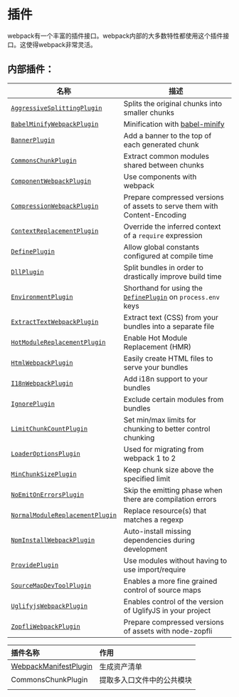 # 插件

webpack有一个丰富的插件接口。webpack内部的大多数特性都使用这个插件接口。这使得webpack非常灵活。

## 内部插件：

| 名称 | 描述 |
| --- | --- |
| [`AggressiveSplittingPlugin`](/plugins/aggressive-splitting-plugin) | Splits the original chunks into smaller chunks |
| [`BabelMinifyWebpackPlugin`](/plugins/babel-minify-webpack-plugin) | Minification with [babel-minify](https://github.com/babel/minify) |
| [`BannerPlugin`](/plugins/banner-plugin) | Add a banner to the top of each generated chunk |
| [`CommonsChunkPlugin`](/plugins/commons-chunk-plugin) | Extract common modules shared between chunks |
| [`ComponentWebpackPlugin`](/plugins/component-webpack-plugin) | Use components with webpack |
| [`CompressionWebpackPlugin`](/plugins/compression-webpack-plugin) | Prepare compressed versions of assets to serve them with Content-Encoding |
| [`ContextReplacementPlugin`](/plugins/context-replacement-plugin) | Override the inferred context of a `require` expression |
| [`DefinePlugin`](/plugins/define-plugin) | Allow global constants configured at compile time |
| [`DllPlugin`](/plugins/dll-plugin) | Split bundles in order to drastically improve build time |
| [`EnvironmentPlugin`](/plugins/environment-plugin) | Shorthand for using the [`DefinePlugin`](./define-plugin) on `process.env` keys |
| [`ExtractTextWebpackPlugin`](/plugins/extract-text-webpack-plugin) | Extract text \(CSS\) from your bundles into a separate file |
| [`HotModuleReplacementPlugin`](/plugins/hot-module-replacement-plugin) | Enable Hot Module Replacement \(HMR\) |
| [`HtmlWebpackPlugin`](/plugins/html-webpack-plugin) | Easily create HTML files to serve your bundles |
| [`I18nWebpackPlugin`](/plugins/i18n-webpack-plugin) | Add i18n support to your bundles |
| [`IgnorePlugin`](/plugins/ignore-plugin) | Exclude certain modules from bundles |
| [`LimitChunkCountPlugin`](/plugins/limit-chunk-count-plugin) | Set min/max limits for chunking to better control chunking |
| [`LoaderOptionsPlugin`](/plugins/loader-options-plugin) | Used for migrating from webpack 1 to 2 |
| [`MinChunkSizePlugin`](/plugins/min-chunk-size-plugin) | Keep chunk size above the specified limit |
| [`NoEmitOnErrorsPlugin`](/plugins/no-emit-on-errors-plugin) | Skip the emitting phase when there are compilation errors |
| [`NormalModuleReplacementPlugin`](/plugins/normal-module-replacement-plugin) | Replace resource\(s\) that matches a regexp |
| [`NpmInstallWebpackPlugin`](/plugins/npm-install-webpack-plugin) | Auto-install missing dependencies during development |
| [`ProvidePlugin`](/plugins/provide-plugin) | Use modules without having to use import/require |
| [`SourceMapDevToolPlugin`](/plugins/source-map-dev-tool-plugin) | Enables a more fine grained control of source maps |
| [`UglifyjsWebpackPlugin`](/plugins/uglifyjs-webpack-plugin) | Enables control of the version of UglifyJS in your project |
| [`ZopfliWebpackPlugin`](/plugins/zopfli-webpack-plugin) | Prepare compressed versions of assets with node-zopfli |

| 插件名称 | 作用 |
| :--- | :--- |
| [WebpackManifestPlugin](Plugins/WebpackManifestPlugin.md) | 生成资产清单 |
| CommonsChunkPlugin | 提取多入口文件中的公共模块 |
|  |  |



